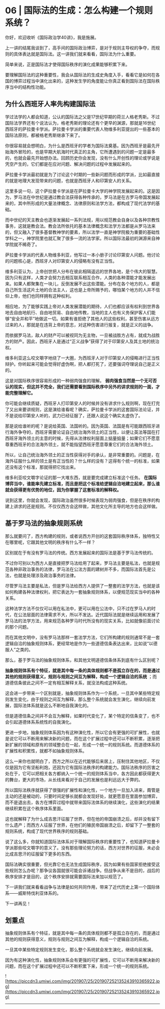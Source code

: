 # 06 | 国际法的生成：怎么构建一个规则系统？

你好，欢迎收听《国际政治学40讲》，我是施展。

上一讲的结尾我谈到了，高手间的国际政治博弈，是对于规则主导权的争夺，而规则的具体表达就是国际法。这一讲我们就来看看，国际法为什么重要。

简单来说，正是国际法才使得国际秩序的演化成果能够积累下来。

要理解国际法的这种重要性，我会从国际法的生成史角度入手，看看它是如何在各国的博弈过程当中演化出来的，这种发生学的角度能让你真正看到国际法在国际秩序当中的结构性功能。

## 为什么西班牙人率先构建国际法

学过法学的人都会知道，公认的国际法之父是17世纪早期的荷兰人格老秀斯。不过国际法学界还有个说法认为，格老秀斯的理论还有个更早的渊源，那就是16世纪西班牙的萨拉曼卡学派。萨拉曼卡学派的重要代表人物维多利亚提出的一些基本的国际法原则，都被格老秀斯继承下来了。

你很容易就会想明白，为什么是西班牙的学者为国际法奠基。因为西班牙是最先开始海外冒险的，也是早期大航海时代真正的主角，它所遭遇到的问题一定是最多的，也就会最先开始想办法。回顾历史你会发现，没有什么开创性的理论或学说是凭空产生的，它们都是在应对问题、解决问题的过程中发展起来的。

萨拉曼卡学派最初就是为了讨论这个时期的一些新问题而形成的学派，比如最直接的就是地理大发现带来的问题，也就是西班牙人和印第安人的关系。

这里多说一句，这个萨拉曼卡学派是在萨拉曼卡大学的神学院发展起来的。这是因为，罗马法在中世纪是通过教会法获得各种传承的，罗马法是在古罗马帝国发展起来的，其中所形成的大量法律概念、法律原则和法学方法，都构成了现代法学的基础。

而中世纪的天主教会也逐渐发展起一系列法规，用以规范教会自身以及各种宗教性事务，这就是教会法。教会法所依托的基本法律概念和法学方法都是从罗马法来的，但又融入了很多基督教神学的要素，所以法学一直是神学院极为重要的基础性学科之一，神学院里也就汇聚了很多一流的法学家。所以国际法最初的渊源来自神学院就不稀奇了。

萨拉曼卡学派的代表人物维多利亚，他写过一本小册子讨论印第安人问题。他讨论的问题核心是，西班牙人对印第安人的侵略有没有正当性。

维多利亚认为，上帝创世把人分布在彼此相隔遥远的世界各地，是个伟大的智慧。因为只有这样，人类才会努力去相互联系相互合作，人类的各种潜能才能发展出来。如果人都聚集在一块儿，反倒发展不出这些潜能。分布在各个地方的人，都是自己所生活这片土地的合法主人，这也是上帝所赐予的，哪怕某个地方的人并不信仰上帝，他们也同样拥有这种权利。

相应地，为了能够实践上帝对人类发展潜能的期待，人们也都应该有权利到世界各地去自由地航行、自由地贸易、自由地传教，当地的主人也有义务保护客人们能够“安全并和平”地做这一切。如果有谁拒绝了其他人的这些权利，甚至伤害从远方过来的人，那就是在违背上帝的意志，对这种伤害进行报复，就是正义的战争。

而依据罗马法，敌人的财产可以被视同为无主物，一旦被战胜方占有，就成为战胜方的财产。因此，西班牙人是通过“正义战争”获得了对于印第安人及其土地的统治权。

维多利亚这么咬文嚼字地绕了一大圈，为西班牙人对于印第安人的侵略进行正当性辩护。你听起来可能会觉得好虚伪啊，把人都打死了，还要强词夺理说自己是正义的。

这是对国际秩序很容易形成的一种弱肉强食的理解。 **弱肉强食当然是一个无可否认的现实，但这并不完全，我们还需要看到国际秩序中另外的讲求规则的一面，才能完整理解它。**

你可能会继续质疑，西班牙人打印第安人的时候并没有讲求什么规则啊，现在打完了又出来要讲规则，这是演给谁看呢？确实，萨拉曼卡学派的这套国际法论证，并不是说给印第安人听的，武力已经征服了，还跟人说这个确实太虚伪了。

那是说给谁听的呢？是说给英国、法国听的。因为英国、法国是有可能跟西班牙进行海外争夺的，西班牙需要论证自己统治海外领土的正当性，以便让英法等国在打西班牙海外领土的主意的时候，先得从法律权利层面上掂量掂量；如果它们不愿意尊重西班牙的合法海外领土，就不能指望西班牙愿意尊重它们的合法海外领土。

所以，让自己统治海外领土的正当性获得对手的承认，是非常重要的。问题是，在海外征服什么样的领土是有正当性的？什么样的没有？这得有个统一的标准，如果还没有这个标准，那就得把它找出来。

维多利亚咬文嚼字论证的那一大堆东西，就是要完成建立标准这个任务。 **在国际博弈当中，谁能率先建立标准，而且是把这个标准给逻辑自洽地建立起来，那么谁就会获得更有优势的地位，因为你掌握了这套标准的解释权。**

说到这里，你就会发现，国际政治虽然很多时候表现为弱肉强食，但是在秩序的构建上讲求的还是规则。不仅仅西方会这样做，其他文化所主导的地方也会这样做。

## 基于罗马法的抽象规则系统

那么就要问了，西方构建的规则，或者说西方开创的这套国际秩序体系，独特性又在哪里呢，它跟其他文明的秩序有什么不一样？

区别就在于有没有罗马法的传统。西方发展起来的国际法是基于罗马法传统的。

不过你可别以为西方人是直接把罗马法给用了起来，罗马法主要是私法，也就是规范各种非政治事务的法律，罗马法在公法方面的建树并不多，而国际法首先是公法，也就是处理涉及政治事务的法律。

尽管罗马法主要是私法，但是罗马法给西方人提供了一整套的法学方法，也就是该如何构建各种法律权利，把它表达为一套抽象规则体系，以便规范现实当中的各种关系。

这种法学方法不仅仅可以用在私法中，更可以用在公法中，只不过在罗马人的时代，在公法层面的法律需求不大，所以不发达。近代国际法就是继续运用和发展了罗马法的法学方法，用来规范各种罗马时代所没有的现实关系，比如就像前面讨论的那个问题。

而在其他文明中，没有罗马法那样一套法学方法，它们所构建的规则通常不是一套逻辑自洽的抽象规则体系，更经常地是作为一些道德信条表达出来，比如说“以德服人”之类的。

那么，基于罗马法的抽象规则体系，和其他文明道德信条体系到底有什么区别呢？

 **抽象规则体系有个特征，就是其中每一条的具体规则都不是孤立存在的，而是通过其他的规则获得意义，规则与规则之间互为解释，构成一个逻辑自洽的系统** ；而道德信条彼此之间不一定有相互解释关系，就没法构成这种系统。

这会进一步带来一个区别就是，抽象规则体系作为一个系统，一旦其中某些特定规则发生变化，由于规则之间互为解释，那么整个系统就会发生演化，继续向前发展，国际法体系就是这么不断地自我演化的。

但是道德信条之间并不会互为解释，如果时代变化了，某个特定的信条变了，也不会引起道德体系系统性的自我演化。

更进一步地，抽象规则体系因为有这种演化性，所以它会有更强的可扩展性，也就是说它可以不断用来解决新的问题，而在这个扩展过程中还可以不断积累，逐渐把新扩展的领域和原有的领域整合在一起，形成一个统一的规则系统。而道德体系的扩展性和积累性，就都不如抽象规则体系。

这么一来你也就明白了，西方之所以在近代能够后来居上，压制住其他地区，不仅仅是因为它有坚船利炮，还因为它有国际法秩序的构建能力。国际法秩序的厉害之处在于，它可以把相关各方都纳入一个统一的规则体系当中，各方因此都获得更大的舞台，更大的市场，从长线来看对于自己的发展也是利远远大于弊的。

所以国际法秩序就获得了很强的扩展性和演化性，一个地方一旦加入进来，甭管是主动的还是被动的，只要时间足够长就都会发现好处，就更愿意在里面参加博弈，而不是退出去，各方在博弈过程中就带来国际法体系的继续演化，这些演化的结果继续积累在这个秩序体系里面。

这也就解释了为什么成吉思汗征服了世界，但在他的帝国崩溃之后，却并没有留下什么遗产；而西方人征服了世界，在他们的殖民帝国崩溃之后，却留下了一整套的规则系统，构成了现代世界秩序的规则基础。

说了这么多，你就知道国际法体系对于理解国际秩序的重要性了，也知道萨拉曼卡学派那些咬文嚼字的意义了。没有那些理论努力的话，西方对世界的征服，未必会比成吉思汗的征服留下更多的东西。

国际法确实很重要，但光靠它也无法生成国际秩序，因为如果有些国家拒绝接受这些规则怎么办呢？那争议各国就很可能会诉诸战争。但战争从来不是目的，战后的秩序安排才是目的，这个秩序安排就需要国际法来加以规范了。

下一讲我们就来看看战争与法律是如何共同作用，带来了近代历史上第一个国际体系——威斯特伐利亚体系的。

下一讲再见！

## 划重点

抽象规则体系有个特征，就是其中每一条的具体规则都不是孤立存在的，而是通过其他的规则获得意义，规则与规则之间互为解释，构成一个逻辑自洽的系统。

一旦其中某些特定规则发生变化，那么整个系统就会发生演化，继续向前发展。

因为有这种演化性，抽象规则体系会有更强的可扩展性，它可以不断用来解决新的问题，而在这个扩展过程中还可以不断积累下来，形成一个统一的规则系统。

![https://piccdn3.umiwi.com/img/201907/25/201907252135243910365922.jpg](https://piccdn3.umiwi.com/img/201907/25/201907252135243910365922.jpg)

---
